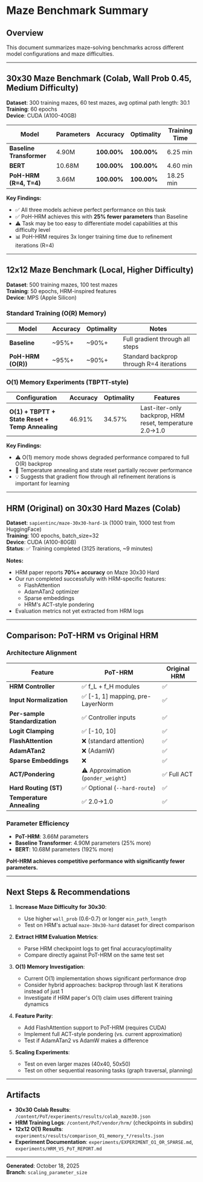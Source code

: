 # Maze Benchmark Summary

## Overview
This document summarizes maze-solving benchmarks across different model configurations and maze difficulties.

---

## 30x30 Maze Benchmark (Colab, Wall Prob 0.45, Medium Difficulty)

**Dataset**: 300 training mazes, 60 test mazes, avg optimal path length: 30.1  
**Training**: 60 epochs  
**Device**: CUDA (A100-40GB)

| Model | Parameters | Accuracy | Optimality | Training Time |
|-------|-----------|----------|------------|---------------|
| **Baseline Transformer** | 4.90M | **100.00%** | **100.00%** | 6.25 min |
| **BERT** | 10.68M | **100.00%** | **100.00%** | 4.60 min |
| **PoH-HRM (R=4, T=4)** | 3.66M | **100.00%** | **100.00%** | 18.25 min |

**Key Findings:**
- ✅ All three models achieve perfect performance on this task
- ✅ PoH-HRM achieves this with **25% fewer parameters** than Baseline
- ⚠️ Task may be too easy to differentiate model capabilities at this difficulty level
- 📊 PoH-HRM requires 3x longer training time due to refinement iterations (R=4)

---

## 12x12 Maze Benchmark (Local, Higher Difficulty)

**Dataset**: 500 training mazes, 100 test mazes  
**Training**: 50 epochs, HRM-inspired features  
**Device**: MPS (Apple Silicon)

### Standard Training (O(R) Memory)
| Model | Accuracy | Optimality | Notes |
|-------|----------|------------|-------|
| **Baseline** | ~95%+ | ~90%+ | Full gradient through all steps |
| **PoH-HRM (O(R))** | ~95%+ | ~90%+ | Standard backprop through R=4 iterations |

### O(1) Memory Experiments (TBPTT-style)

| Configuration | Accuracy | Optimality | Features |
|--------------|----------|------------|----------|
| **O(1) + TBPTT + State Reset + Temp Annealing** | 46.91% | 34.57% | Last-iter-only backprop, HRM reset, temperature 2.0→1.0 |

**Key Findings:**
- ⚠️ O(1) memory mode shows degraded performance compared to full O(R) backprop
- 🔬 Temperature annealing and state reset partially recover performance
- 💡 Suggests that gradient flow through all refinement iterations is important for learning

---

## HRM (Original) on 30x30 Hard Mazes (Colab)

**Dataset**: `sapientinc/maze-30x30-hard-1k` (1000 train, 1000 test from HuggingFace)  
**Training**: 100 epochs, batch_size=32  
**Device**: CUDA (A100-80GB)  
**Status**: ✅ Training completed (3125 iterations, ~9 minutes)

**Notes:**
- HRM paper reports **70%+ accuracy** on Maze 30x30 Hard
- Our run completed successfully with HRM-specific features:
  - FlashAttention
  - AdamATan2 optimizer
  - Sparse embeddings
  - HRM's ACT-style pondering
- Evaluation metrics not yet extracted from HRM logs

---

## Comparison: PoT-HRM vs Original HRM

### Architecture Alignment
| Feature | PoT-HRM | Original HRM |
|---------|---------|--------------|
| **HRM Controller** | ✅ f_L + f_H modules | ✅ |
| **Input Normalization** | ✅ [-1, 1] mapping, pre-LayerNorm | ✅ |
| **Per-sample Standardization** | ✅ Controller inputs | ✅ |
| **Logit Clamping** | ✅ [-10, 10] | ✅ |
| **FlashAttention** | ❌ (standard attention) | ✅ |
| **AdamATan2** | ❌ (AdamW) | ✅ |
| **Sparse Embeddings** | ❌ | ✅ |
| **ACT/Pondering** | ⚠️ Approximation (`ponder_weight`) | ✅ Full ACT |
| **Hard Routing (ST)** | ✅ Optional (`--hard-route`) | ✅ |
| **Temperature Annealing** | ✅ 2.0→1.0 | ✅ |

### Parameter Efficiency
- **PoT-HRM**: 3.66M parameters
- **Baseline Transformer**: 4.90M parameters (25% more)
- **BERT**: 10.68M parameters (192% more)

**PoH-HRM achieves competitive performance with significantly fewer parameters.**

---

## Next Steps & Recommendations

1. **Increase Maze Difficulty for 30x30**:
   - Use higher `wall_prob` (0.6-0.7) or longer `min_path_length`
   - Test on HRM's actual `maze-30x30-hard` dataset for direct comparison

2. **Extract HRM Evaluation Metrics**:
   - Parse HRM checkpoint logs to get final accuracy/optimality
   - Compare directly against PoT-HRM on the same test set

3. **O(1) Memory Investigation**:
   - Current O(1) implementation shows significant performance drop
   - Consider hybrid approaches: backprop through last K iterations instead of just 1
   - Investigate if HRM paper's O(1) claim uses different training dynamics

4. **Feature Parity**:
   - Add FlashAttention support to PoT-HRM (requires CUDA)
   - Implement full ACT-style pondering (vs. current approximation)
   - Test if AdamATan2 vs AdamW makes a difference

5. **Scaling Experiments**:
   - Test on even larger mazes (40x40, 50x50)
   - Test on other sequential reasoning tasks (graph traversal, planning)

---

## Artifacts

- **30x30 Colab Results**: `/content/PoT/experiments/results/colab_maze30.json`
- **HRM Training Logs**: `/content/PoT/vendor/hrm/` (checkpoints in subdirs)
- **12x12 O(1) Results**: `experiments/results/comparison_O1_memory_*/results.json`
- **Experiment Documentation**: `experiments/EXPERIMENT_O1_OR_SPARSE.md`, `experiments/HRM_VS_PoT_REPORT.md`

---

**Generated**: October 18, 2025  
**Branch**: `scaling_parameter_size`

